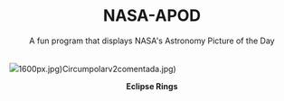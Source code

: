 <div align="center">
  <h1>
    NASA-APOD
  </h1>
</div>
  
<div align="center">
  A fun program that displays NASA's Astronomy Picture of the Day
</div>

<br>

![](https://apod.nasa.gov/apod/image/2310/AnnularProposal_Zhang_3500.jpg)1600px.jpg)Circumpolarv2comentada.jpg)

<p align = "center">
  <b>Eclipse Rings</b>
</p>

